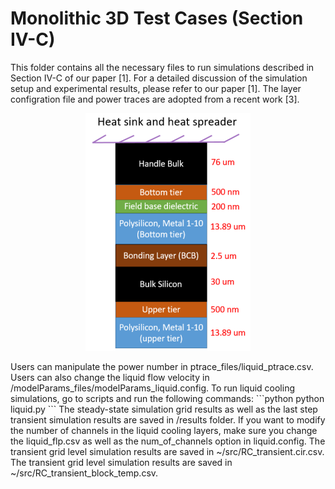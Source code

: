 # Monolithic 3D Test Cases (Section IV-C)
This folder contains all the necessary files to run simulations described in Section IV-C of our paper [1].
For a detailed discussion of the simulation setup and experimental results, please refer to our paper [1].
The layer configration file and power traces are adopted from a recent work [3].
<p align="center">
<img src= "/image/M3D.png" />
</p>
Users can manipulate the power number in ptrace_files/liquid_ptrace.csv. 
Users can also change the liquid flow velocity in /modelParams_files/modelParams_liquid.config.
To run liquid cooling simulations, go to scripts and run the following commands:
```python
python liquid.py
```
The steady-state simulation grid results as well as the last step transient simulation results are saved in /results folder.
If you want to modify the number of channels in the liquid cooling layers, make sure you change the liquid_flp.csv as well as the num_of_channels option in liquid.config.
The transient grid level simulation results are saved in ~/src/RC_transient.cir.csv. 
The transient grid level simulation results are saved in ~/src/RC_transient_block_temp.csv. 
